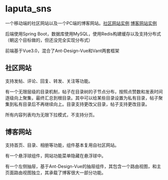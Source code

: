 # laputa_sns
一个移动端的社区网站以及一个PC端的博客网站。[社区网站实例](https://lpt.jqh.zone) [博客网站实例](https://jqh.zone)

后端使用Spring Boot，数据库使用MySQL，使用Redis构建缓存以及支持分布式（朝这个目标做的，但还没完全实现分布式）

前端基于Vue3.0，混合了Ant-Design-Vue和Vant两套框架

## 社区网站
支持发帖、评论、回复、转发、关注等功能。

有一个无限层级的目录机制，帖子在目录树的子节点分布，按照点赞数和发表时间逐级向上聚集，最终汇总到根目录。其中可以给某些目录设置为私有目录，帖子聚集到私有目录后不再继续向上。目录支持更改父目录，帖子支持更改目录。

所有内容列表均为无限下拉模式，不支持分页。

## 博客网站
支持首页、目录、相册等功能，组件基本复用自社区网站。

有一个悬浮球组件，网站功能菜单隐藏在悬浮球中。

有一个左侧抽屉，基于Ant-Design-Vue的抽屉组件，其包含一个路由视图，和主页面路由视图独立，其承载了博客很大一部分功能。
